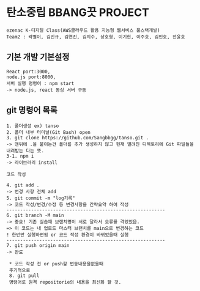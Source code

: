 ﻿# 탄소중립 BBANG끗 PROJECT
    ezenac K-디지털 Class(AWS클라우드 활용 지능형 웹서비스 풀스택개발)
    Team2 : 곽별이, 김민규, 김연진, 김지수, 상호형, 이기현, 이주호, 김민호, 전윤호

## 기본 개발 기본설정
    React port:3000,
    node.js port:8000,
    서버 실행 명령어 : npm start
    -> node.js, react 동싱 서버 구동

## git 명령어 목록

    1. 폴더생성 ex) tanso
    2. 폴더 내부 터미널(Git Bash) open
    3. git clone https://github.com/Sangbbgg/tanso.git .
    -> 맨뒤에 .을 붙이는건 폴더를 추가 생성하지 않고 현재 열려진 디렉토리에 Git 파일들을 내려받는 다는 뜻.
    3-1. npm i 
    -> 라이브러리 install

    코드 작성

    4. git add .
    -> 변경 사항 전체 add
    5. git commit -m "log기록"
    -> 코드 작성/변경/수정 등 변경사항을 간략요약 하여 작성
    ----------------------------------------------------------
    6. git branch -M main
    -> 중요! 기존 실습때 브랜치명이 서로 달라서 오류를 격었었음.
    => 이 코드는 내 업로드 마스터 브랜치를 main으로 변경하는 코드
    ! 한번만 실행하면됨 or 코드 작성 환경이 바뀌었을때 실행
    ----------------------------------------------------------
    7. git push origin main
    -> 완료

     * 코드 작성 전 or push할 변동내용을없을때
     주기적으로 
     8. git pull 
     명령어로 원격 repositorie의 내용을 최신화 할 것.
